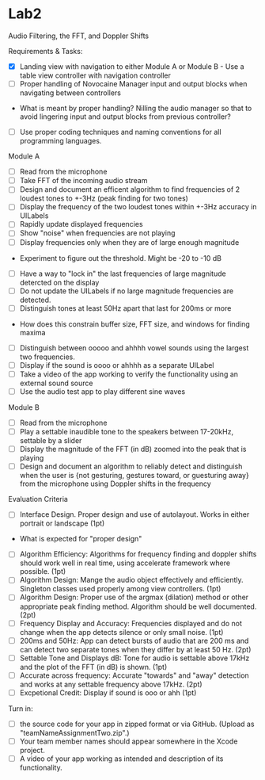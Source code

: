 # Lab2
Audio Filtering, the FFT, and Doppler Shifts

Requirements & Tasks:
- [x] Landing view with navigation to either Module A or Module B - Use a table view controller with navigation controller
- [ ] Proper handling of Novocaine Manager input and output blocks when navigating between controllers
-  What is meant by proper handling? Nilling the audio manager so that to avoid lingering input and output blocks from previous controller?
- [ ] Use proper coding techniques and naming conventions for all programming languages.

Module A
- [ ] Read from the microphone
- [ ] Take FFT of the incoming audio stream
- [ ] Design and document an efficent algorithm to find frequencies of 2 loudest tones to +-3Hz (peak finding for two tones)
- [ ] Display the frequency of the two loudest tones within +-3Hz accuracy in UILabels
- [ ] Rapidly update displayed frequencies
- [ ] Show "noise" when frequencies are not playing
- [ ] Display frequencies only when they are of large enough magnitude
- Experiment to figure out the threshold. Might be -20 to -10 dB
- [ ] Have a way to "lock in" the last frequencies of large magnitude detercted on the display
- [ ] Do not update the UILabels if no large magnitude frequencies are detected.
- [ ] Distinguish tones at least 50Hz apart that last for 200ms or more
- How does this constrain buffer size, FFT size, and windows for finding maxima
- [ ] Distinguish between ooooo and ahhhh vowel sounds using the largest two frequencies.
- [ ] Display if the sound is oooo or ahhhh as a separate UILabel
- [ ] Take a video of the app working to verify the functionality using an external sound source
- [ ] Use the audio test app to play different sine waves

Module B
- [ ] Read from the microphone
- [ ] Play a settable inaudible tone to the speakers between 17-20kHz, settable by a slider
- [ ] Display the magnitude of the FFT (in dB) zoomed into the peak that is playing
- [ ] Design and document an algorithm to reliably detect and distinguish when the user is {not gesturing, gestures toward, or guesturing away} from the microphone using Doppler shifts in the frequency

Evaluation Criteria
- [ ] Interface Design. Proper design and use of autolayout. Works in either portrait or landscape (1pt)
- What is expected for "proper design"
- [ ] Algorithm Efficiency: Algorithms for frequency finding and doppler shifts should work well in real time, using accelerate framework where possible. (1pt)
- [ ] Algorithm Design: Mange the audio object effectively and efficiently. Singleton classes used properly among view controllers. (1pt)
- [ ] Algorithm Design: Proper use of the argmax (dilation) method or other appropriate peak finding method. Algorithm should be well documented. (2pt)
- [ ] Frequency Display and Accuracy: Frequencies displayed and do not change when the app detects silence or only small noise. (1pt)
- [ ] 200ms and 50Hz: App can detect bursts of audio that are 200 ms and can detect two separate tones when they differ by at least 50 Hz. (2pt)
- [ ] Settable Tone and Displays dB: Tone for audio is settable above 17kHz and the plot of the FFT (in dB) is shown. (1pt)
- [ ] Accurate across frequency: Accurate "towards" and "away" detection and works at any settable frequency above 17kHz. (2pt)
- [ ] Excpetional Credit: Display if sound is ooo or ahh (1pt)

Turn in:
- [ ] the source code for your app in zipped format or via GitHub. (Upload as "teamNameAssignmentTwo.zip".) 
- [ ] Your team member names should appear somewhere in the Xcode project. 
- [ ] A video of your app working as intended and description of its functionality.
